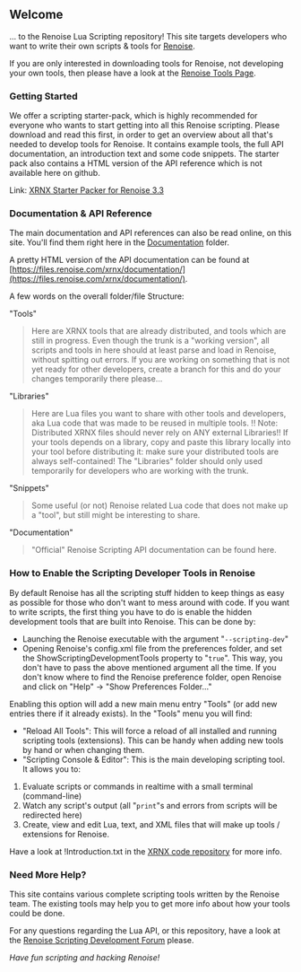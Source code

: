 ## Welcome
... to the Renoise Lua Scripting repository! This site targets developers who want to write their own scripts & tools for [Renoise](http://www.renoise.com/). 

If you are only interested in downloading tools for Renoise, not developing your own tools, then please have a look at the [Renoise Tools Page](http://tools.renoise.com/).

### Getting Started
We offer a scripting starter-pack, which is highly recommended for everyone who wants to start getting into all this Renoise scripting. Please download and read this first, in order to get an overview about all that's needed to develop tools for Renoise. It contains example tools, the full API documentation, an introduction text and some code snippets. The starter pack also contains a HTML version of the API reference which is not available here on github.

Link: [XRNX Starter Packer for Renoise 3.3](http://files.renoise.com/xrnx/XrnxStarterPack330.zip)


### Documentation & API Reference
The main documentation and API references can also be read online, on this site. You'll find them right here in the [Documentation](https://github.com/renoise/xrnx/tree/master/Documentation) folder. 

A pretty HTML version of the API documentation can be found at [https://files.renoise.com/xrnx/documentation/](https://files.renoise.com/xrnx/documentation/).

A few words on the overall folder/file Structure:

"Tools"
>   Here are XRNX tools that are already distributed, and tools which are still
  in progress. Even though the trunk is a "working version", all scripts and
  tools in here should at least parse and load in Renoise, without spitting out
  errors. If you are working on something that is not yet ready for other
  developers, create a branch for this and do your changes temporarily there
  please...

"Libraries"
>  Here are Lua files you want to share with other tools and developers, aka
  Lua code that was made to be reused in multiple tools.
  !! Note: Distributed XRNX files should never rely on ANY external Libraries!!
  If your tools depends on a library, copy and paste this library locally into
  your tool before distributing it: make sure your distributed tools are always
  self-contained! The "Libraries" folder should only used temporarily for
  developers who are working with the trunk.

"Snippets"
>  Some useful (or not) Renoise related Lua code that does not make up a "tool",
  but still might be interesting to share.
  
"Documentation"
>  "Official" Renoise Scripting API documentation can be found here.


### How to Enable the Scripting Developer Tools in Renoise
By default Renoise has all the scripting stuff hidden to keep things as easy as possible for those who don't want to mess around with code. If you want to write scripts, the first thing you have to do is enable the hidden development tools that are built into Renoise. This can be done by:

 - Launching the Renoise executable with the argument "`--scripting-dev`"
 - Opening Renoise's config.xml file from the preferences folder, and set the ShowScriptingDevelopmentTools property to "`true`". This way, you don't have to pass the above mentioned argument all the time. If you don't know where to find the Renoise preference folder, open Renoise and click on "Help" -> "Show Preferences Folder..."

Enabling this option will add a new main menu entry "Tools" (or add new entries there if it already exists). In the "Tools" menu you will find:

 - "Reload All Tools": This will force a reload of all installed and running scripting tools (extensions). This can be handy when adding new tools by hand or when changing them.
 - "Scripting Console & Editor": This is the main developing scripting tool. It allows you to:
  1. Evaluate scripts or commands in realtime with a small terminal (command-line)
  2. Watch any script's output (all "`print`"s and errors from scripts will be redirected here)
  3. Create, view and edit Lua, text, and XML files that will make up tools / extensions for Renoise.

Have a look at !Introduction.txt in the [XRNX code repository](https://github.com/renoise/xrnx/tree/master/Documentation) for more info.

### Need More Help?
This site contains various complete scripting tools written by the Renoise team. The existing tools may help you to get more info about how your tools could be done.

For any questions regarding the Lua API, or this repository, have a look at the [Renoise Scripting Development Forum](https://forum.renoise.com/c/renoise-tool-development) please.

*Have fun scripting and hacking Renoise!*
